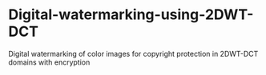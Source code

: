 # Digital-watermarking-using-2DWT-DCT
Digital watermarking of color images for copyright protection in 2DWT-DCT domains with encryption

